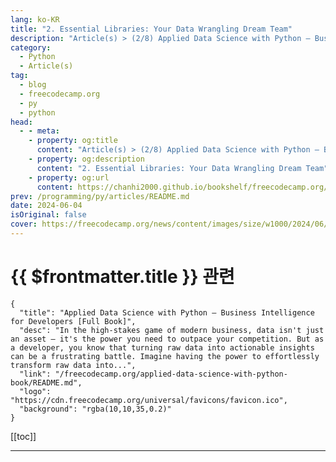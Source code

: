```yaml
---
lang: ko-KR
title: "2. Essential Libraries: Your Data Wrangling Dream Team"
description: "Article(s) > (2/8) Applied Data Science with Python – Business Intelligence for Developers [Full Book]"
category: 
  - Python
  - Article(s)
tag: 
  - blog
  - freecodecamp.org
  - py
  - python
head:
  - - meta:
    - property: og:title
      content: "Article(s) > (2/8) Applied Data Science with Python – Business Intelligence for Developers [Full Book]"
    - property: og:description
      content: "2. Essential Libraries: Your Data Wrangling Dream Team"
    - property: og:url
      content: https://chanhi2000.github.io/bookshelf/freecodecamp.org/applied-data-science-with-python-book/2-essential-libraries-your-data-wrangling-dream-team.html
prev: /programming/py/articles/README.md
date: 2024-06-04
isOriginal: false
cover: https://freecodecamp.org/news/content/images/size/w1000/2024/06/Applied-Data-Science-with-Python-Cover-Version-2--1-.png
---
```


# {{ $frontmatter.title }} 관련

```component VPCard
{
  "title": "Applied Data Science with Python – Business Intelligence for Developers [Full Book]",
  "desc": "In the high-stakes game of modern business, data isn't just an asset – it's the power you need to outpace your competition. But as a developer, you know that turning raw data into actionable insights can be a frustrating battle. Imagine having the power to effortlessly transform raw data into...",
  "link": "/freecodecamp.org/applied-data-science-with-python-book/README.md",
  "logo": "https://cdn.freecodecamp.org/universal/favicons/favicon.ico",
  "background": "rgba(10,10,35,0.2)"
}
```

[[toc]]

---

<SiteInfo
  name="Applied Data Science with Python – Business Intelligence for Developers [Full Book]"
  desc="In the high-stakes game of modern business, data isn't just an asset – it's the power you need to outpace your competition. But as a developer, you know that turning raw data into actionable insights can be a frustrating battle. Imagine having the power to effortlessly transform raw data into..."
  url="https://freecodecamp.org/news/applied-data-science-with-python-book/"
  logo="https://cdn.freecodecamp.org/universal/favicons/favicon.ico"
  preview="https://freecodecamp.org/news/content/images/size/w1000/2024/06/Applied-Data-Science-with-Python-Cover-Version-2--1-.png"/>

<!-- TODO: 작성 -->

<!-- 
Welcome to the toolkit that will revolutionize the way you handle, analyze, and gain insights from data. In this chapter, I'll introduce you to the dynamic trio that forms the backbone of Python's data science prowess: Pandas, NumPy, and Matplotlib.

In the data-driven world, where insights are the currency of success, these libraries offer a powerful arsenal to conquer the challenges of messy, complex datasets. Whether you're cleaning and transforming raw data, performing intricate calculations, or crafting compelling visualizations, these tools are indispensable assets in your data analyst's toolkit.

<a href="https://pandas.pydata.org/">Pandas</a>, with its intuitive Series and DataFrame structures, empowers you to organize and manipulate data effortlessly. You'll master the art of filtering, sorting, aggregating, and transforming data to uncover hidden patterns and relationships.

<a href="https://numpy.org/">NumPy's</a> high-performance numerical arrays and mathematical operations provide the engine for your data-crunching needs. You'll perform lightning-fast calculations on vast datasets, enabling you to tackle even the most computationally intensive tasks.

<a href="https://matplotlib.org/">Matplotlib</a>, the visualization virtuoso, will elevate your storytelling with data. You'll learn to create a wide array of plots, from simple line charts to informative histograms, and customize them to perfection, ensuring your data communicates its story clearly and effectively.

By mastering these libraries, you'll transform yourself into a data wrangling expert, capable of effortlessly extracting valuable insights from even the most unruly datasets.  Your journey toward data-driven mastery continues—let's dive into the details of these powerful tools.

---

## 21-pandas">2.1 Pandas

Pandas emerges as a fundamental pillar in the data analyst's toolkit, renowned for its intuitive and versatile capabilities in managing, manipulating, and extracting insights from structured data. Its core data structures, Series and DataFrames, provide a robust foundation for handling tabular data with ease and efficiency, making it an essential library for data professionals across industries.

### real-world-applications-of-pandas">Real-World Applications of Pandas

In the world of data-driven decision-making, Pandas is a game-changer. Here are some examples of how this powerhouse library is used:

**Finance:** Investment firms and hedge funds use Pandas to analyze stock market data, calculate portfolio risk, and develop trading strategies.

```py
import pandas as pd

# Read stock data from a CSV file
stock_data = pd.read_csv("stock_prices.csv")

# Calculate daily returns
stock_data["Daily_Return"] = stock_data["Close"].pct_change()
```

**Marketing:** Marketing teams employ Pandas to analyze customer behavior, segment audiences, and optimize advertising campaigns.

```py
# Group customers by age and calculate average purchase amount
customer_segments = customer_data.groupby("Age")["PurchaseAmount"].mean()
```

**Healthcare:** Researchers utilize Pandas to analyze clinical trial data, identify patterns in patient outcomes, and develop predictive models for diseases.

```py
# Filter patient data for a specific condition
subset = patient_data[patient_data["Condition"] == "Diabetes"]
```

**E-commerce:** Online retailers use Pandas to analyze sales data, recommend products to customers, and optimize pricing strategies.

```py
# Find the top 10 best-selling products
top_products = sales_data["Product"].value_counts().head(10)
```

Its comprehensive suite of functions empowers analysts to perform intricate data transformations, including:

- **Filtering:** Selecting specific rows or columns based on conditions.

```py
high_income_customers = customer_data[customer_data["Income"] > 100000]
```

- **Sorting:** Ordering data based on values in one or more columns.

```py
sorted_data = sales_data.sort_values(by="Date", ascending=False)
```

- **Aggregating:** Combining data across rows or columns using functions like `sum`, `mean`, `count`, etc.

```py
total_sales_by_region = sales_data.groupby("Region")["Sales"].sum()
```

- **Reshaping:** Pivoting or melting data to rearrange its structure.

```py
pivoted_data = sales_data.pivot_table(values="Sales", index="Date", columns="Product")
```

And Pandas excels at data cleaning, adeptly handling:

- **Missing Values:** Identifying and imputing missing data.

```py
customer_data.fillna(customer_data.mean(), inplace=True)
```

- **Outliers:** Detecting and removing or adjusting extreme values.

```py
sales_data = sales_data[(sales_data["Price"] > 10) & (sales_data["Price"] < 1000)]
```

- **Inconsistencies:**  Standardizing data formats and correcting errors.

```py
sales_data["Date"] = pd.to_datetime(sales_data["Date"], format="%Y-%m-%d")
```

Pandas also offers a wealth of functions designed for exploratory data analysis (EDA), allowing analysts to gain valuable insights into the structure, distributions, and relationships within their datasets.

In this chapter, we'll explore Pandas' core features and functionalities, equipping you with the skills to navigate its extensive capabilities. You'll delve into its data structures, master data manipulation techniques, and acquire proficiency in data cleaning and exploratory analysis. 

---

## Series and DataFrames

Imagine your data as a collection of puzzle pieces. Series and DataFrames, the core data structures of Pandas, are the frameworks that help you assemble these pieces into a meaningful whole. They provide a powerful and intuitive way to organize, manipulate, and analyze your data, whether it's a simple list of numbers or a complex table with multiple columns.

### Series: A Single Column of Data

Think of a Series as a single column in a spreadsheet. It's a one-dimensional labeled array that can hold data of any type—numbers, strings, booleans, or even Python objects. Each value in a Series is associated with an index, which serves as a unique identifier for the value.

**Creating a Series:**

```py
import pandas as pd

# Create a Series from a list
data = pd.Series([10, 20, 30, 40])

# Accessing elements
print(data[0])  # Output: 10
print(data[2])  # Output: 30
```

### dataframes-tabular-data-made-easy">DataFrames: Tabular Data Made Easy

A DataFrame is the star of the Pandas show. It's a two-dimensional table-like structure with rows and columns, similar to a spreadsheet or a SQL table. Each column in a DataFrame is a Series, and you can think of a DataFrame as a collection of Series that share the same index.

**Creating a DataFrame:**

```py
data = {'Name': ['Alice', 'Bob', 'Charlie'],
        'Age': [25, 30, 35],
        'City': ['New York', 'London', 'Paris']}
df = pd.DataFrame(data)
print(df)
```

**Output:**

```py
      Name  Age       City
0    Alice   25  New York
1      Bob   30     London
2  Charlie   35      Paris
```

**Accessing Elements:**

```py
# Accessing a column
print(df['Age'])
print(df.Age)

# Accessing a row
print(df.iloc[1])
```

### the-power-of-series-and-dataframes">The Power of Series and DataFrames

Series and DataFrames are not just containers for your data. They come packed with powerful features for data manipulation and analysis. Here are some key capabilities:

- **Indexing and Slicing:** Select specific elements or subsets of your data with ease.
<li>**Filtering:** Extract rows or columns based on conditions.
<li>**Aggregation:** Perform calculations (sum, mean, median, and so on) on your data.
<li>**Merging and Joining:** Combine multiple DataFrames based on shared columns.
<li>**Time Series Analysis:** Handle time-indexed data with specialized tools.

---

## data-manipulation">Data Manipulation

Transforming raw data into meaningful insights is the cornerstone of data analysis. Pandas empowers you with a robust set of tools to filter, sort, aggregate, and reshape your data, turning it into a treasure trove of information ready for deeper exploration and decision-making.

### filtering-zeroing-in-on-the-data-you-need">Filtering: Zeroing in on the Data You Need

Imagine having a magnifying glass that lets you pinpoint the exact data points you need. Pandas filtering does just that. It allows you to select specific rows or columns based on conditions you define.

For example, if you have a DataFrame containing sales data, you can easily filter for all transactions made in a specific region or by a particular customer segment. This focused view enables you to analyze trends, identify outliers, and uncover hidden patterns within specific subsets of your data.

```py
# Filter for transactions in the 'West' region
western_sales = sales_data[sales_data['Region'] == 'West']
```

### sorting-organizing-your-data-for-clarity">Sorting: Organizing Your Data for Clarity

Sorting is like arranging your books on a shelf – it brings order and structure to your data. Pandas provides flexible sorting capabilities, allowing you to sort your DataFrame by one or more columns in ascending or descending order.

For instance, you can sort customer data by purchase date to see your most recent transactions or sort product data by sales volume to identify your top-performing items. Sorted data provides a clearer picture of relationships and trends, making it easier to draw meaningful conclusions.

```py
# Sort sales data by date in descending order
sorted_sales = sales_data.sort_values(by='Date', ascending=False)
```

### Aggregating: Unveiling Summary Statistics

Aggregation is the art of summarizing your data. With Pandas, you can quickly calculate essential statistics like sums, means, medians, and counts across rows or columns.

For example, you can aggregate sales data to find the total revenue generated by each product category or calculate the average customer age within different demographics.  These aggregated metrics offer valuable insights into your data's central tendencies and distributions.

```py
# Calculate total sales by product category
total_sales_by_category = sales_data.groupby('Category')['Sales'].sum()
```

### transforming-reshaping-your-data-for-analysis">Transforming: Reshaping Your Data for Analysis

Sometimes, your data needs a makeover to fit your analytical needs. Pandas offers a wide range of transformation functions for reshaping your data.

You can pivot your data to summarize values by different criteria, melt it to convert wide-format data to long format, or even create new columns based on calculations or transformations applied to existing columns. These transformations open up new avenues for exploration and analysis.

```py
# Pivot sales data to show sales by product and region
sales_pivot = sales_data.pivot_table(values='Sales', index='Product', columns='Region')
```

### embrace-the-power-of-pandas">Embrace the Power of Pandas

By mastering these data manipulation techniques, you'll gain the ability to extract meaningful insights from your data quickly and efficiently. Pandas is your versatile partner in the quest for data-driven decision-making.

Remember, effective data analysis isn't just about having data – it's about knowing how to wield it. With Pandas, you'll be well-equipped to uncover the hidden patterns, trends, and opportunities that lie within your datasets, empowering you to make informed choices that drive your organization forward.

### 213-data-cleaning">2.1.3 Data Cleaning

Real-world data is rarely perfect. It's often riddled with missing values, outliers that skew your analysis, and inconsistencies that can undermine your conclusions. Data scientists often feel that cleaning and preparing data is the most time-consuming part of their job. But fear not, Pandas is your trusted ally in this essential task.

#### taming-missing-values-the-art-of-imputation">Taming Missing Values: The Art of Imputation

Missing values are like blank spaces in a puzzle – they obscure the complete picture.  

Pandas offers several strategies to fill those gaps:

**Deletion:** If missing values are relatively few, you can simply drop rows or columns containing them. Use with caution, as you might lose valuable information.

```py
df.dropna(inplace=True)  # Drop rows with any missing values
```

**Imputation:** Fill missing values with a reasonable estimate, such as the mean, median, or mode of the column.

```py
df['Age'].fillna(df['Age'].mean(), inplace=True)  # Fill with mean age
```

**Interpolation:** For time-series data, estimate missing values based on neighboring values.

```py
df['Temperature'].interpolate(method='linear', inplace=True)
```

#### outlier-detection-and-handling-maintaining-data-integrity">Outlier Detection and Handling: Maintaining Data Integrity

Outliers are like rogue data points that don't fit the typical pattern. While they can offer valuable insights, they can also distort your analysis. Pandas provides tools to identify and handle outliers:

1. **Statistical Methods:** Use z-scores or interquartile range (IQR) to detect outliers based on standard deviations from the mean.
<li>**Visualization:** Box plots and scatter plots can visually reveal outliers.
<li>**Winsorization:** Cap outliers at a certain percentile to reduce their impact.

```py
# Remove outliers using IQR
Q1 = df['Price'].quantile(0.25)
Q3 = df['Price'].quantile(0.75)
IQR = Q3 - Q1
df = df[~((df['Price'] < (Q1 - 1.5 * IQR)) | (df['Price'] > (Q3 + 1.5 * IQR)))]
```

#### ensuring-consistency-standardizing-your-data">Ensuring Consistency: Standardizing Your Data

Inconsistent data formats can hinder analysis. Pandas enables you to standardize data types, correct typos, and resolve inconsistencies, ensuring your data is clean and ready for analysis.

```py
# Convert 'Date' column to datetime format
df['Date'] = pd.to_datetime(df['Date'])

# Replace inconsistent category names
df['Category'] = df['Category'].replace({'Mens':'Men', 'Womens':'Women'})
```

Data cleaning is not a glamorous task, but it's a crucial one – and you should embrace it. Investing time in cleaning your data will pay dividends in the accuracy and reliability of your analysis.

**Remember:** Garbage in, garbage out. Clean data is the foundation of sound decision-making.

### 214-data-exploration">2.1.4 Data Exploration

The initial exploration of a dataset is akin to a detective's first steps at a crime scene. You're seeking clues, patterns, and anomalies that hint at the hidden story within your data. Pandas, your trusted investigative partner, provides a robust toolkit for this crucial phase of data analysis.

#### unlocking-insights-with-pandas-functions">Unlocking Insights with Pandas Functions

Pandas offers a wealth of functions designed to illuminate your data's essential characteristics:

- **`df.head()` and `df.tail()`:**  These functions offer a quick glimpse into your data, revealing the first or last few rows of your DataFrame. This is your initial "hello" to the dataset, providing a sense of its structure and content.
<li>**`df.info()`:** Gain a high-level overview of your data, including column names, data types, and the number of non-null values. This is like checking the inventory at the crime scene – understanding what you're working with.
<li>**`df.describe()`:** Uncover key statistical summaries of your numerical columns, such as mean, median, standard deviation, and quartiles. This is your statistical snapshot, revealing central tendencies and variability.
<li>**`df.value_counts()`:** For categorical columns, this function reveals the frequency of each unique value, giving you a sense of the distribution of your data.
<li>**`df.corr()`:** Calculate correlations between numerical columns to identify potential relationships and dependencies. This is like finding fingerprints at the scene – evidence of connections within the data.
<li>**Visualization:** Pandas seamlessly integrates with visualization libraries like Matplotlib and Seaborn, allowing you to create informative plots to further explore your data. Histograms, scatter plots, and bar charts are just a few examples of visualizations that can reveal patterns, outliers, and distributions.

#### the-power-of-exploratory-data-analysis-eda">The Power of Exploratory Data Analysis (EDA)

Investing time in EDA is not merely a preliminary step – it's a critical phase that can save you hours of frustration down the line.

Data scientists spend a lot of their time on data cleaning and preparation, including EDA. This investment pays off by ensuring your analysis is accurate, your models are robust, and your insights are meaningful.

**Practical Advice:**

- **Start with EDA:** Don't rush into modeling or complex analysis. Take the time to thoroughly understand your data's structure and characteristics.
<li>**Ask Questions:** What are the ranges of your variables? Are there any missing values? How are different variables related?
<li>**Visualize:** Don't just rely on numbers. Use plots and charts to gain visual insights into your data.
<li>**Iterate:** EDA is often an iterative process. As you uncover new insights, you may need to revisit earlier steps to refine your understanding.

Pandas is your trusted guide in the world of data exploration. By leveraging its powerful functions and visualization capabilities, you'll be well on your way to uncovering the stories your data has to tell. And remember, the most insightful discoveries often emerge from the simplest explorations.

---

## 22-numpy">2.2 NumPy:

In the realm of data science, where efficiency and precision are paramount, NumPy emerges as a game-changer, providing the computational muscle to handle the most demanding analytical tasks.  

By harnessing the power of optimized data structures and vectorized operations, NumPy propels your data analysis to unprecedented speeds, enabling you to extract valuable insights in a fraction of the time.

- **Efficient Data Handling:** NumPy's `ndarray` (n-dimensional array) is designed for performance, storing homogeneous data (elements of the same type) to enable rapid calculations.
<li>**Lightning-Fast Calculations:** NumPy's optimized algorithms and memory management significantly outperform standard Python lists, often making calculations up to 50 times faster.
<li>**Intuitive Syntax and Robust Functionality:** Whether you're a seasoned data scientist or just starting your journey, NumPy's ease of use and powerful features make it an accessible yet indispensable tool.
<li>**Vast Applications:** NumPy's capabilities extend across various domains, from finance and research to machine learning and beyond.
<li>**Your Secret Weapon:** By mastering NumPy, you gain a competitive advantage in the data-driven world, unlocking a new level of computational prowess.

In this chapter, you'll delve into the heart of NumPy, exploring its core data structure, the `ndarray`, and discovering how to leverage its powerful mathematical operations.

### 221-arrays">2.2.1 Arrays

Tired of waiting for your data calculations to finish? NumPy's `ndarray` (n-dimensional array) is your solution for lightning-fast numerical operations. 

Unlike Python's built-in lists, which can be slow when dealing with large datasets, NumPy arrays are optimized for speed and efficiency. They can offer big performance boosts when used correctly.

**Why NumPy Arrays?**

- **Speed:** NumPy's underlying C implementation and vectorized operations enable it to process data much faster than Python lists, especially for large datasets.
<li>**Memory Efficiency:** NumPy arrays store elements of the same type contiguously in memory, reducing overhead and improving memory utilization compared to lists.
<li>**Convenience:** NumPy provides a wealth of functions for working with arrays, making common tasks like filtering, sorting, and aggregating a breeze.
<li>**Broadcasting:** NumPy automatically handles operations between arrays of different shapes, simplifying complex calculations.
<li>**Linear Algebra:** NumPy offers extensive support for linear algebra operations, making it essential for scientific and engineering applications.

#### unlocking-the-power-of-numpy-arrays">Unlocking the Power of NumPy Arrays

Let's see NumPy arrays in action with a few examples:

**Example 1: Basic Array Operations**

```py
import numpy as np

# Create an array from a list
data = np.array([1, 2, 3, 4, 5])

# Element-wise operations
doubled = data * 2  
squared = data ** 2
print(doubled)  # Output: [ 2  4  6  8 10]
print(squared)  # Output: [ 1  4  9 16 25]

# Filtering
filtered = data[data > 2]
print(filtered)  # Output: [3 4 5]
```

**Example 2: Statistical Analysis**

```py
# Calculate mean and standard deviation
data = np.array([12, 15, 8, 11, 20])
mean = np.mean(data)
std_dev = np.std(data)
print(mean)      # Output: 13.2
print(std_dev)    # Output: 4.527692569068708

# Generate random numbers from a normal distribution
random_data = np.random.normal(loc=mean, scale=std_dev, size=1000)
```

**Example 3: Linear Algebra (Matrix Operations)**

```py
# Create a 2x3 matrix
matrix = np.array([[1, 2, 3], [4, 5, 6]])

# Matrix multiplication
product = np.dot(matrix, matrix.T)  
print(product)
```

**Example 4: Image Processing**

```py
from PIL import Image
import numpy as np

# Load an image
image = Image.open("my_image.jpg")  

# Convert the image to a NumPy array
image_array = np.array(image)

# Access and modify pixel values
red_channel = image_array[:, :, 0]  # Extract the red channel
image_array[:, :, 1] = 0            # Set the green channel to zero

# Display the modified image
modified_image = Image.fromarray(image_array)
modified_image.show()
```

**Explanation:** In this example, we demonstrate how you can use NumPy arrays to represent and manipulate image data. We load an image, convert it to a NumPy array, extract a specific color channel (red), modify another channel (green), and then display the resulting image. This highlights the power of NumPy in image processing tasks.

**Example 5: Financial Analysis**

```py
import numpy as np

# Stock prices over time
prices = np.array([100, 105, 98, 112, 107])

# Calculate daily returns
daily_returns = np.diff(prices) / prices[:-1]
print(daily_returns)  # Output: [0.05 -0.06734694 0.14285714 -0.04464286]

# Calculate cumulative returns
cumulative_returns = np.cumprod(1 + daily_returns) - 1
print(cumulative_returns)  # Output: [0.05 -0.01566265 0.12299465 0.07407407]
```

**Explanation:** Here, NumPy's `diff()` function efficiently calculates daily returns from stock prices. Then, `cumprod()` is used to compute cumulative returns, demonstrating NumPy's capabilities in financial analysis.

**Example 6: Scientific Simulations**

```py
import numpy as np
import matplotlib.pyplot as plt

# Simulate projectile motion
t = np.linspace(0, 10, 100)  # Time points
v0 = 20  # Initial velocity
theta = np.radians(45)  # Launch angle in radians
g = 9.81  # Acceleration due to gravity

x = v0 * np.cos(theta) * t
y = v0 * np.sin(theta) * t - 0.5 * g * t**2

plt.plot(x, y)
plt.xlabel('Distance (m)')
plt.ylabel('Height (m)')
plt.title('Projectile Motion')
plt.show()
```

**Explanation:** In this example, we simulate the trajectory of a projectile using NumPy's trigonometric functions (`cos`, `sin`) and array operations. The resulting positions are plotted using Matplotlib, illustrating NumPy's role in scientific simulations.

These examples demonstrate just a glimpse of NumPy's capabilities. As you delve deeper into the library, you'll discover a vast array of functions and tools that can revolutionize your data analysis workflows.

### 222-mathematical-operations">2.2.2 Mathematical Operations

Unlock the full potential of your numerical data with NumPy's extensive suite of mathematical operations. 

If you're tired of writing cumbersome loops for basic calculations, NumPy's vectorized approach eliminates this need, enabling you to perform operations on entire arrays with a single, elegant command. This translates to faster, more efficient data processing, empowering you to focus on analysis and insights, not tedious code implementation.

**Element-wise Operations:** NumPy allows you to apply arithmetic functions like addition, subtraction, multiplication, and division directly to arrays. These operations are performed element-wise, meaning that the corresponding elements in each array are combined.

```py
import numpy as np

data = np.array([1, 2, 3])
result = data * 2  # Output: [2 4 6]
```

**Universal Functions (ufuncs):** NumPy offers a wide range of universal functions (`ufuncs`) that operate element-wise on arrays. These functions provide a concise way to perform common mathematical tasks like trigonometric calculations, exponentiation, logarithms, and more.

```py
import numpy as np

angles = np.array([0, np.pi/2, np.pi])
sin_values = np.sin(angles)  # Output: [0. 1. 0.]
```

**Aggregation Functions:** Need to summarize your data? NumPy's aggregation functions, such as `sum`, `mean`, `median`, `min`, and `max`, enable you to compute statistics across entire arrays or along specific axes.

```py
import numpy as np

data = np.array([1, 2, 3, 4, 5])
total = np.sum(data)        # Output: 15
average = np.mean(data)     # Output: 3.0
```

**Broadcasting:** Broadcasting is a powerful feature that automatically expands the dimensions of arrays during arithmetic operations. This allows you to seamlessly perform calculations between arrays of different shapes, enhancing flexibility and simplifying code.

```py
import numpy as np

data = np.array([1, 2, 3])
scalar = 10
result = data + scalar  # Output: [11 12 13]
```

**Linear Algebra Operations:** For more advanced mathematical tasks, NumPy provides a comprehensive set of linear algebra functions. You can calculate dot products, solve linear equations, perform matrix operations, and more.

```py
import numpy as np

A = np.array([[1, 2], [3, 4]])
B = np.array([[5, 6], [7, 8]])
C = np.matmul(A, B)  # Matrix multiplication: C = A * B
print(C)  # Output: [[19 22] [43 50]]
```

**Practical Advice:**

- **Leverage Vectorization:** Whenever possible, avoid explicit Python loops and opt for NumPy's vectorized operations to drastically speed up your calculations.
<li>**Explore the Documentation:** NumPy's documentation is an invaluable resource. Familiarize yourself with its extensive range of mathematical functions to discover new ways to analyze and manipulate your data.
<li>**Optimize Your Code:** Use profiling tools to identify performance bottlenecks in your code and leverage NumPy's capabilities to optimize your calculations further.

By mastering NumPy's mathematical operations, you'll transform your data analysis workflow into a well-oiled machine, capable of handling complex calculations with speed, precision, and efficiency.

### 223-random-number-generation">2.2.3 Random Number Generation

In the world of data science and machine learning, the ability to generate random data is a superpower. It's your key to creating test datasets, simulating real-world scenarios, and exploring the fascinating realm of probability.  

NumPy's random module puts this power in your hands, providing a comprehensive suite of functions for generating random numbers with precision and control.

#### why-randomness-matters">Why Randomness Matters:

**1. Testing and Validation:**

```py
import numpy as np

def my_sorting_algorithm(arr):
    # (Your sorting algorithm implementation)

# Generate random data for testing
test_data = np.random.randint(0, 100, size=1000)  # 1000 random integers between 0 and 99

# Test your algorithm with various inputs
is_sorted = all(test_data[i] <= test_data[i+1] for i in range(len(test_data) - 1))
if is_sorted:
    print("Sorting algorithm passed the test.")
else:
    print("Sorting algorithm failed the test.")
```

We first create an array (`test_data`) of random integers to simulate a variety of inputs. Then, we pass this array to our custom sorting algorithm (`my_sorting_algorithm`) and verify if the output is indeed sorted. 

By using random data, we ensure our algorithm is tested with a wide range of possible inputs, increasing confidence in its correctness.

**2. Simulations:**

```py
import numpy as np
import matplotlib.pyplot as plt

# Simulate stock price movement (simplified example)
initial_price = 100
daily_volatility = 0.02
days = 365
prices = [initial_price]
for _ in range(days):
    daily_change = np.random.normal(0, daily_volatility)
    prices.append(prices[-1] * (1 + daily_change))

# Visualize the simulated stock prices
plt.plot(prices)
plt.xlabel('Days')
plt.ylabel('Price')
plt.title('Simulated Stock Prices')
plt.show()
```

In this example, we simulate the daily changes in a stock's price using `np.random.normal()`, which generates random values from a normal distribution with a specified mean (expected daily change) and standard deviation (volatility). This allows us to create a realistic model of how stock prices might fluctuate over time.

**3. Statistical Analysis (Bootstrapping):**

```py
import numpy as np

# Original data
data = np.array([12, 15, 18, 11, 14])

# Number of bootstrap samples
num_samples = 1000

# Create bootstrap samples
bootstrap_samples = np.random.choice(data, size=(num_samples, len(data)), replace=True)

# Calculate the mean for each bootstrap sample
bootstrap_means = np.mean(bootstrap_samples, axis=1)

# Estimate the standard error of the mean
standard_error = np.std(bootstrap_means)

print("Standard Error of the Mean:", standard_error)
```

Bootstrapping is a resampling technique used to estimate the variability of a statistic (for example, the mean). We create multiple bootstrap samples by randomly sampling with replacement from the original data. We then calculate the statistic of interest (here, the mean) for each sample. 

The standard deviation of these bootstrap means provides an estimate of the standard error of the original mean, helping us assess its reliability.

#### numpys-random-arsenal">NumPy's Random Arsenal:

NumPy offers a wide array of functions for generating random numbers from different probability distributions. Some of the most commonly used distributions include:

- **Uniform Distribution:** Generates random numbers with equal probability within a specified range.
<li>**Normal (Gaussian) Distribution:**  Models phenomena that tend to cluster around a central value, such as heights, weights, or test scores.
<li>**Binomial Distribution:** Describes the probability of a certain number of successes in a sequence of independent trials, like flipping a coin.
<li>**Poisson Distribution:**  Models the probability of a given number of events occurring in a fixed interval of time or space.

Practical Examples:

```py
import numpy as np

# Generate a random integer between 0 and 9
random_integer = np.random.randint(10)

# Generate an array of 5 random floats between 0 and 1
random_floats = np.random.rand(5)

# Generate 1000 samples from a normal distribution
samples = np.random.normal(loc=0, scale=1, size=1000)
```

**Tips for Effective Random Number Generation:**

- **Seed for Reproducibility:**  Set a random seed using `np.random.seed()` to ensure that your random number sequences can be reproduced later, making your experiments and simulations more reliable.
<li>**Choose the Right Distribution:** Select the probability distribution that best matches the characteristics of the data you want to simulate.
<li>**Experiment and Explore:** Don't be afraid to experiment with different distributions and parameters to find the ones that best suit your needs.

Embrace the power of randomness with NumPy's random module. Unleash your creativity, test your models rigorously, and simulate complex scenarios with confidence. By incorporating randomness into your data analysis toolkit, you'll gain a deeper understanding of probability, risk, and uncertainty, empowering you to make more informed decisions in an unpredictable world.

---

## 23-matplotlib">2.3 Matplotlib

In the world of data, visuals are your key to unlocking deeper understanding and clear communication. Matplotlib is a versatile tool that helps you create a wide range of graphs and charts, making your data easier to interpret and share. It's your friendly guide to bringing numbers to life.

### with-matplotlib-you-can-create">With Matplotlib, you can create:

- Line charts to track trends over time
<li>Scatter plots to explore relationships between different factors
<li>Bar charts to compare categories
<li>Histograms to see how data is distributed
<li>Pie charts to show proportions
<li>And many more!

Matplotlib gives you control over the look and feel of your visuals. You can easily customize colors, labels, and styles to make your charts informative and visually appealing. This is your chance to create clear, impactful visuals that communicate your findings effectively.

In this section, we'll dive into Matplotlib and learn how to create different types of charts. We'll also explore customization options, so you can create visuals that perfectly suit your needs. Let's start transforming your data into eye-catching insights.

### 231-basic-plots">2.3.1 Basic Plots

<blockquote>
"The simple graph has brought more information to the data analyst's mind than any other device." – John Tukey, Statistician

</blockquote>
Visuals aren't just pretty pictures – they're the key to unlocking your data's potential. Matplotlib's basic plot types empower you to tell compelling stories, reveal hidden patterns, and communicate complex insights with clarity.

#### line-charts-unveiling-trends-over-time">Line Charts: Unveiling Trends Over Time

Line charts are your go-to tool for visualizing trends and changes over time. Whether you're tracking sales figures, stock prices, or temperature fluctuations, line charts paint a clear picture of how your data evolves.

```py
import matplotlib.pyplot as plt
import numpy as np

# Sample data
x = np.arange(1, 11)
y = np.array([2, 4, 1, 7, 3, 6, 5, 9, 8, 10])

plt.figure(figsize=(8, 6))  # Optional: set figure size
plt.plot(x, y, marker='o')  # Plot line with circular markers
plt.xlabel('Time')
plt.ylabel('Value')
plt.title('Line Chart Example')
plt.grid(axis='y')  # Optional: add gridlines
plt.show()
```

In the above code, we:

1. Import the necessary libraries.
<li>Define some sample data for x and y.
<li>Set the figure size (optional).
<li>Plot the line chart using plt.plot, which takes the x and y coordinates as input. You can customize it by adding labels to the x and y axis with `plt.xlabel` and `plt.ylabel` and give it a title with `plt.title`.
<li>Finally, it is displayed with `plt.show()`

#### scatter-plots-revealing-relationships">Scatter Plots: Revealing Relationships

Scatter plots are your window into the world of relationships between variables. They showcase the distribution of data points, helping you identify correlations, clusters, and outliers.

```py
# Sample data
x = np.random.rand(50)  # 50 random values between 0 and 1
y = np.random.rand(50)

plt.figure(figsize=(8, 6))
plt.scatter(x, y, marker='x', color='red')  # Plot scatter with 'x' markers
plt.xlabel('X Values')
plt.ylabel('Y Values')
plt.title('Scatter Plot Example')
plt.grid(True) 
plt.show()
```

In the code above, we:

1. Import the necessary libraries.
<li>Create arrays x and y with 50 random values between 0 and 1 using np.random.rand(50).
<li>Set the figure size.
<li>Create a scatter plot using plt.scatter with x and y coordinates and marker.
<li>Set x and y axis labels and set the plot title.
<li>Display the plot with `plt.show()`

#### bar-charts-comparing-quantities-across-categories">Bar Charts: Comparing Quantities Across Categories

Bar charts are perfect for visualizing comparisons between categorical data. They make it easy to see which categories are the highest or lowest, or how values differ across groups.

```py
# Sample data
categories = ['A', 'B', 'C', 'D']
values = [25, 40, 32, 18]

plt.figure(figsize=(10, 6))
plt.bar(categories, values, color='skyblue')  # Plot bar chart
plt.xlabel('Categories')
plt.ylabel('Values')
plt.title('Bar Chart Example')
plt.show()
```

#### histograms-unveiling-data-distribution">Histograms: Unveiling Data Distribution

Histograms provide a visual representation of a dataset's distribution. They reveal how frequently different values occur, helping you identify central tendencies, spread, and potential skewness in your data.

```py
# Sample data
data = np.random.normal(0, 1, 1000)  # 1000 samples from a standard normal distribution

plt.figure(figsize=(10, 6))
plt.hist(data, bins=20, color='lightgreen', alpha=0.7) # Plot histogram
plt.xlabel('Values')
plt.ylabel('Frequency')
plt.title('Histogram Example')
plt.show()
```

In the code above, we:

1. Import the necessary libraries.
<li>Generate 1000 random values from a standard normal distribution with a mean of 0 and standard deviation of 1.
<li>Set the figure size
<li>Plot a histogram using plt.hist with data, bins, color, and alpha values.
<li>Give x and y axis labels and set the plot title.
<li>Display the plot using plt.show()

### 232-customization">2.3.2 Customization

Your data visualizations are more than just graphs and charts – they're a form of visual communication that can captivate, inform, and inspire action. 

Matplotlib's extensive customization options empower you to craft visuals that not only showcase your data but also tell a compelling story.

#### colors-evoking-emotion-and-enhancing-clarity">Colors: Evoking Emotion and Enhancing Clarity

Colors are not merely aesthetic choices. They also hold the power to evoke emotions and guide the viewer's attention. Research suggests that color can enhance memory and comprehension by up to 78%. By strategically using colors, you can:

- **Highlight Key Insights:** Draw the eye to crucial data points or trends.
<li>**Create Visual Hierarchy:** Guide the viewer through the narrative of your plot.
<li>**Differentiate Categories:** Distinguish between groups of data effectively.

```py
plt.bar(categories, values, color=['skyblue', 'lightcoral', 'gold'])
```

**Explanation:** The code above creates a bar chart and sets three colors for the bars which can represent categories.

#### labels-and-titles-guiding-the-viewer">Labels and Titles: Guiding the Viewer

Clear and informative labels and titles are essential for guiding your audience through your visualizations. They provide context and ensure that the message of your plot is easily understood.

```py
plt.xlabel('Year')
plt.ylabel('Sales Revenue (Millions)')
plt.title('Annual Sales Revenue 2018-2023')
```

**Explanation:** The code above sets labels for the x and y axis along with a title.

#### styles-and-themes-setting-the-mood">Styles and Themes: Setting the Mood

Matplotlib offers various plot styles and themes that you can apply to change the overall look and feel of your visualizations. These styles can range from simple, clean designs to more elaborate and visually engaging options.

```py
plt.style.use('seaborn-v0_8-darkgrid')  # Apply a Seaborn style
```

#### beyond-the-basics-advanced-customization">Beyond the Basics: Advanced Customization

As you become more comfortable with Matplotlib, you can explore more advanced customization techniques, such as:

- **Annotations and Text:** Add text directly to your plots for emphasis or explanation.
<li>**Legends:** Clearly identify different data series or categories.
<li>**Gridlines and Axes:** Control the appearance of gridlines and axes to enhance readability.
<li>**Subplots:** Create multiple plots within a single figure.

Matplotlib empowers you to create visually stunning and informative plots that tell a compelling story. By mastering its customization capabilities, you'll transform your data visualizations into powerful communication tools that drive understanding and action.
-->

